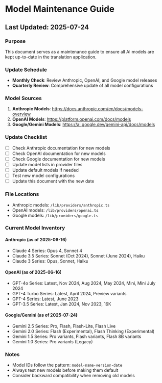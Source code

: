 # Model Maintenance Guide

## Last Updated: 2025-07-24

### Purpose
This document serves as a maintenance guide to ensure all AI models are kept up-to-date in the translation application.

### Update Schedule
- **Monthly Check**: Review Anthropic, OpenAI, and Google model releases
- **Quarterly Review**: Comprehensive update of all model configurations

### Model Sources
1. **Anthropic Models**: https://docs.anthropic.com/en/docs/models-overview
2. **OpenAI Models**: https://platform.openai.com/docs/models
3. **Google/Gemini Models**: https://ai.google.dev/gemini-api/docs/models

### Update Checklist
- [ ] Check Anthropic documentation for new models
- [ ] Check OpenAI documentation for new models
- [ ] Check Google documentation for new models
- [ ] Update model lists in provider files
- [ ] Update default models if needed
- [ ] Test new model configurations
- [ ] Update this document with the new date

### File Locations
- Anthropic models: `/lib/providers/anthropic.ts`
- OpenAI models: `/lib/providers/openai.ts`
- Google models: `/lib/providers/google.ts`

### Current Model Inventory

#### Anthropic (as of 2025-06-16)
- Claude 4 Series: Opus 4, Sonnet 4
- Claude 3.5 Series: Sonnet (Oct 2024), Sonnet (June 2024), Haiku
- Claude 3 Series: Opus, Sonnet, Haiku

#### OpenAI (as of 2025-06-16)
- GPT-4o Series: Latest, Nov 2024, Aug 2024, May 2024, Mini, Mini July 2024
- GPT-4 Turbo Series: Latest, April 2024, Preview variants
- GPT-4 Series: Latest, June 2023
- GPT-3.5 Series: Latest, Jan 2024, Nov 2023, 16K

#### Google/Gemini (as of 2025-07-24)
- Gemini 2.5 Series: Pro, Flash, Flash-Lite, Flash Live
- Gemini 2.0 Series: Flash (Experimental), Flash Thinking (Experimental)
- Gemini 1.5 Series: Pro variants, Flash variants, Flash 8B variants
- Gemini 1.0 Series: Pro variants (Legacy)

### Notes
- Model IDs follow the pattern: `model-name-version-date`
- Always test new models before making them default
- Consider backward compatibility when removing old models